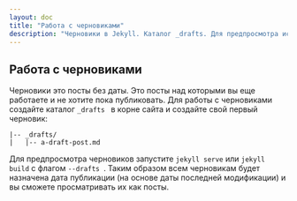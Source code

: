 ```yaml
---
layout: doc
title: "Работа с черновиками"
description: "Черновики в Jekyll. Каталог _drafts. Для предпросмотра используйте флаг --drafts. Добавьте каталог _drafts в .gitignore"
---
```

## Работа с черновиками

Черновики это посты без даты. Это посты над которыми вы еще работаете и не хотите пока публиковать. Для работы с черновиками создайте каталог `_drafts ` в корне сайта и создайте свой первый черновик:

```
|-- _drafts/
|   |-- a-draft-post.md
```

Для предпросмотра черновиков запустите `jekyll serve` или `jekyll build` с флагом `--drafts `. Таким образом всем черновикам будет назначена дата публикации (на основе даты последней модификации) и вы сможете просматривать их как посты.
